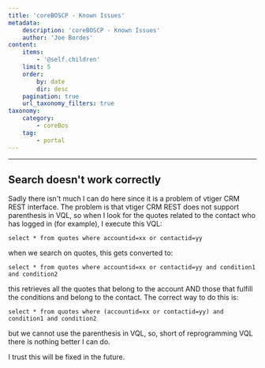 ```yaml
---
title: 'coreBOSCP - Known Issues'
metadata:
    description: 'coreBOSCP - Known Issues'
    author: 'Joe Bordes'
content:
    items:
        - '@self.children'
    limit: 5
    order:
        by: date
        dir: desc
    pagination: true
    url_taxonomy_filters: true
taxonomy:
    category:
        - coreBos
    tag:
        - portal
---
```

---

## Search doesn't work correctly

Sadly there isn't much I can do here since it is a problem of vtiger CRM REST interface. The problem is that vtiger CRM REST does not support parenthesis in VQL, so when I look for the quotes related to the contact who has logged in (for example), I execute this VQL:

```
select * from quotes where accountid=xx or contactid=yy
```
when we search on quotes, this gets converted to:

```
select * from quotes where accountid=xx or contactid=yy and condition1 and condition2
```

this retrieves all the quotes that belong to the account AND those that fulfill the conditions and belong to the contact. The correct way to do this is:

```
select * from quotes where (accountid=xx or contactid=yy) and condition1 and condition2
```

but we cannot use the parenthesis in VQL, so, short of reprogramming VQL there is nothing better I can do.

I trust this will be fixed in the future.